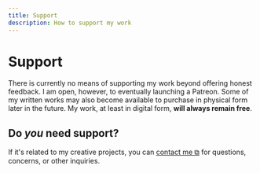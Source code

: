```yaml
---
title: Support
description: How to support my work
---
```


# Support
There is currently no means of supporting my work beyond offering honest feedback. I am open, however, to eventually launching a Patreon. Some of my written works may also become available to purchase in physical form later in the future. My work, at least in digital form, **will always remain free**.

## Do *you* need support?
If it's related to my creative projects, you can <a href="https://tally.so/r/mOaDRp" target="_blank">contact me ⧉</a> for questions, concerns, or other inquiries.